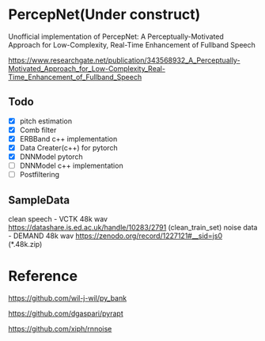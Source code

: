 # PercepNet(Under construct)
Unofficial implementation of PercepNet: A Perceptually-Motivated Approach for Low-Complexity, Real-Time Enhancement of Fullband Speech

https://www.researchgate.net/publication/343568932_A_Perceptually-Motivated_Approach_for_Low-Complexity_Real-Time_Enhancement_of_Fullband_Speech

## Todo

- [X] pitch estimation
- [X] Comb filter
- [X] ERBBand c++ implementation
- [X] Data Creater(c++) for pytorch
- [X] DNNModel pytorch
- [ ] DNNModel c++ implementation
- [ ] Postfiltering

## SampleData

clean speech - VCTK 48k wav https://datashare.is.ed.ac.uk/handle/10283/2791 (clean_train_set)
noise data - DEMAND 48k wav https://zenodo.org/record/1227121#__sid=js0 (*.48k.zip)

# Reference
https://github.com/wil-j-wil/py_bank

https://github.com/dgaspari/pyrapt

https://github.com/xiph/rnnoise
